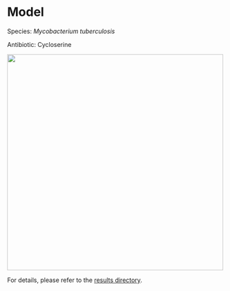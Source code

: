 
# Model

Species: *Mycobacterium tuberculosis*

Antibiotic: Cycloserine

<img src="./model.png" width=500 height=500 />

For details, please refer to the [results directory](../../../../../results/cart_b/mycobacterium%20tuberculosis/cycloserine/repeat_1/).

